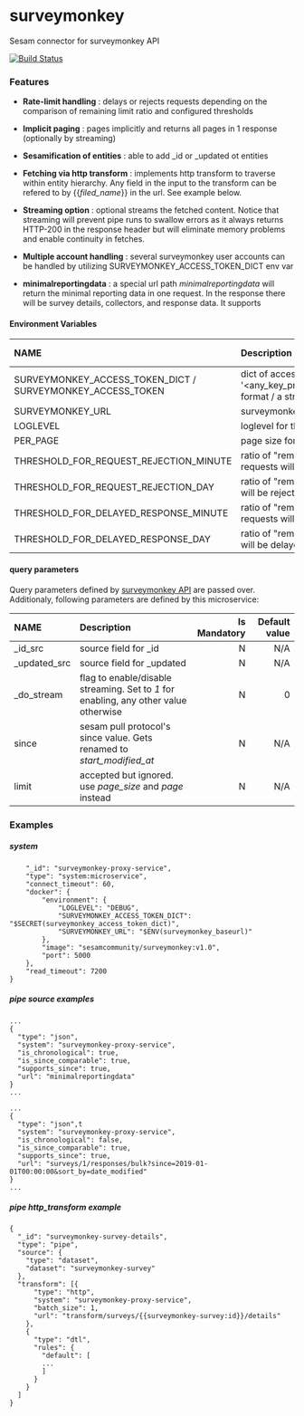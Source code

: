 # surveymonkey
Sesam connector for surveymonkey API

[![Build Status](https://travis-ci.org/sesam-community/surveymonkey.svg?branch=master)](https://travis-ci.org/sesam-community/surveymonkey)

### Features

* **Rate-limit handling** : delays or rejects requests depending on the comparison of remaining limit ratio and configured thresholds  
* **Implicit paging** : pages implicitly and returns all pages in 1 response (optionally by streaming)
* **Sesamification of entities** : able to add _id or _updated ot entities
* **Fetching via http transform** : implements http transform to traverse within entity hierarchy. Any field in the input to the transform can be refered to by {{_filed_name_}} in the url. See example below.
* **Streaming option** : optional streams the fetched content. Notice that streaming will prevent pipe runs to swallow errors as it always returns HTTP-200 in the response header but will eliminate memory problems and enable continuity in fetches.
* **Multiple account handling** : several surveymonkey user accounts can be handled by utilizing SURVEYMONKEY_ACCESS_TOKEN_DICT env var

* **minimalreportingdata** : a special url path _minimalreportingdata_ will return the minimal reporting data in one request. In the response there will be survey details, collectors, and response data. It supports


#### Environment Variables

| NAME       | Description       | Is Mandatory   | Default value   |
|:-----------|:-----------------|---------------:|----------------:|
| SURVEYMONKEY_ACCESS_TOKEN_DICT / SURVEYMONKEY_ACCESS_TOKEN | dict of access tokens in '<any_key_preferably_account_name>':'<access_token>' format / a string of single account token, respectively. |Y| N/A|
| SURVEYMONKEY_URL | surveymonkey base url up to API call path |Y| N/A|
| LOGLEVEL | loglevel for the service |N| Info|
| PER_PAGE | page size for the paged API calls |N| 1000|
| THRESHOLD_FOR_REQUEST_REJECTION_MINUTE | ratio of "remaining/minute-limit". Once reached requests will be rejected |N| 0.1|
| THRESHOLD_FOR_REQUEST_REJECTION_DAY | ratio of "remaining/day-limit". Once reached requests will be rejected |N| 0.1|
| THRESHOLD_FOR_DELAYED_RESPONSE_MINUTE | ratio of "remaining/minute-limit". Once reached requests will be delayed by remaining/time_to_reset |N| 0.3|
| THRESHOLD_FOR_DELAYED_RESPONSE_DAY | ratio of "remaining/day-limit". Once reached requests will be delayed by remaining/time_to_reset |N| 0.3|



#### query parameters

Query parameters defined by [surveymonkey API](https://developer.surveymonkey.com/api/v3/) are passed over.
Additionaly, following parameters are defined by this microservice:

| NAME       | Description       | Is Mandatory   | Default value   |
|:-----------|:-----------------|---------------:|----------------:|
| _id_src | source field for _id |N| N/A|
| _updated_src | source field for _updated |N| N/A|
| _do_stream | flag to enable/disable streaming. Set to _1_ for enabling, any other value otherwise|N| 0|
| since | sesam pull protocol's since value. Gets renamed to _start_modified_at_ |N| N/A|
| limit | accepted but ignored. use _page_size_ and _page_ instead |N| N/A|


### Examples

##### system
```{
    "_id": "surveymonkey-proxy-service",
    "type": "system:microservice",
    "connect_timeout": 60,
    "docker": {
        "environment": {
            "LOGLEVEL": "DEBUG",
            "SURVEYMONKEY_ACCESS_TOKEN_DICT": "$SECRET(surveymonkey_access_token_dict)",
            "SURVEYMONKEY_URL": "$ENV(surveymonkey_baseurl)"
        },
        "image": "sesamcommunity/surveymonkey:v1.0",
        "port": 5000
    },
    "read_timeout": 7200
}
```
##### pipe source examples
```
...
{
  "type": "json",
  "system": "surveymonkey-proxy-service",
  "is_chronological": true,
  "is_since_comparable": true,
  "supports_since": true,
  "url": "minimalreportingdata"
}
...
```
```
...
{
  "type": "json",t
  "system": "surveymonkey-proxy-service",
  "is_chronological": false,
  "is_since_comparable": true,
  "supports_since": true,
  "url": "surveys/1/responses/bulk?since=2019-01-01T00:00:00&sort_by=date_modified"
}
...
```
##### pipe http_transform example
```
{
  "_id": "surveymonkey-survey-details",
  "type": "pipe",
  "source": {
    "type": "dataset",
    "dataset": "surveymonkey-survey"
  },
  "transform": [{
      "type": "http",
      "system": "surveymonkey-proxy-service",
      "batch_size": 1,
      "url": "transform/surveys/{{surveymonkey-survey:id}}/details"
    },
    {
      "type": "dtl",
      "rules": {
        "default": [
        ...
        ]
      }
    }
  ]
}
```
